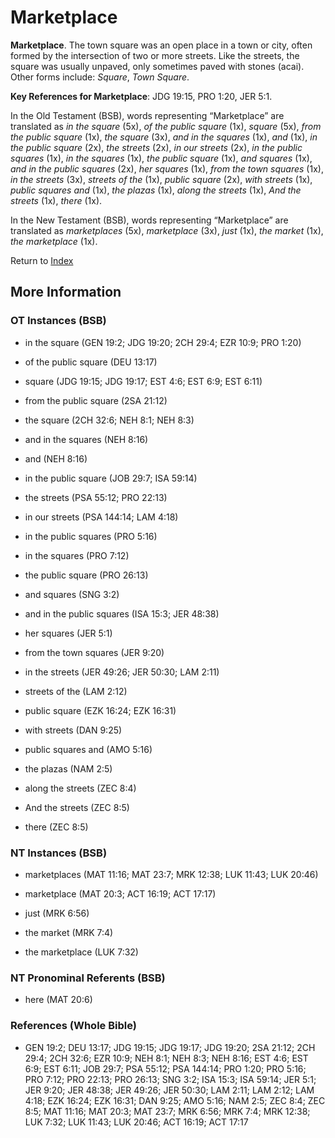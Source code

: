 # Marketplace
**Marketplace**. 
The town square was an open place in a town or city, often formed by the intersection of two or more streets. Like the streets, the square was usually unpaved, only sometimes paved with stones (acai). 
Other forms include: 
*Square*, *Town Square*. 


**Key References for Marketplace**: 
JDG 19:15, PRO 1:20, JER 5:1. 


In the Old Testament (BSB), words representing “Marketplace” are translated as 
*in the square* (5x), *of the public square* (1x), *square* (5x), *from the public square* (1x), *the square* (3x), *and in the squares* (1x), *and* (1x), *in the public square* (2x), *the streets* (2x), *in our streets* (2x), *in the public squares* (1x), *in the squares* (1x), *the public square* (1x), *and squares* (1x), *and in the public squares* (2x), *her squares* (1x), *from the town squares* (1x), *in the streets* (3x), *streets of the* (1x), *public square* (2x), *with streets* (1x), *public squares and* (1x), *the plazas* (1x), *along the streets* (1x), *And the streets* (1x), *there* (1x). 


In the New Testament (BSB), words representing “Marketplace” are translated as 
*marketplaces* (5x), *marketplace* (3x), *just* (1x), *the market* (1x), *the marketplace* (1x). 


Return to [Index](00-Index.md)

## More Information

### OT Instances (BSB)

* in the square (GEN 19:2; JDG 19:20; 2CH 29:4; EZR 10:9; PRO 1:20)

* of the public square (DEU 13:17)

* square (JDG 19:15; JDG 19:17; EST 4:6; EST 6:9; EST 6:11)

* from the public square (2SA 21:12)

* the square (2CH 32:6; NEH 8:1; NEH 8:3)

* and in the squares (NEH 8:16)

* and (NEH 8:16)

* in the public square (JOB 29:7; ISA 59:14)

* the streets (PSA 55:12; PRO 22:13)

* in our streets (PSA 144:14; LAM 4:18)

* in the public squares (PRO 5:16)

* in the squares (PRO 7:12)

* the public square (PRO 26:13)

* and squares (SNG 3:2)

* and in the public squares (ISA 15:3; JER 48:38)

* her squares (JER 5:1)

* from the town squares (JER 9:20)

* in the streets (JER 49:26; JER 50:30; LAM 2:11)

* streets of the (LAM 2:12)

* public square (EZK 16:24; EZK 16:31)

* with streets (DAN 9:25)

* public squares and (AMO 5:16)

* the plazas (NAM 2:5)

* along the streets (ZEC 8:4)

* And the streets (ZEC 8:5)

* there (ZEC 8:5)



### NT Instances (BSB)

* marketplaces (MAT 11:16; MAT 23:7; MRK 12:38; LUK 11:43; LUK 20:46)

* marketplace (MAT 20:3; ACT 16:19; ACT 17:17)

* just (MRK 6:56)

* the market (MRK 7:4)

* the marketplace (LUK 7:32)



### NT Pronominal Referents (BSB)

* here (MAT 20:6)



### References (Whole Bible)

* GEN 19:2; DEU 13:17; JDG 19:15; JDG 19:17; JDG 19:20; 2SA 21:12; 2CH 29:4; 2CH 32:6; EZR 10:9; NEH 8:1; NEH 8:3; NEH 8:16; EST 4:6; EST 6:9; EST 6:11; JOB 29:7; PSA 55:12; PSA 144:14; PRO 1:20; PRO 5:16; PRO 7:12; PRO 22:13; PRO 26:13; SNG 3:2; ISA 15:3; ISA 59:14; JER 5:1; JER 9:20; JER 48:38; JER 49:26; JER 50:30; LAM 2:11; LAM 2:12; LAM 4:18; EZK 16:24; EZK 16:31; DAN 9:25; AMO 5:16; NAM 2:5; ZEC 8:4; ZEC 8:5; MAT 11:16; MAT 20:3; MAT 23:7; MRK 6:56; MRK 7:4; MRK 12:38; LUK 7:32; LUK 11:43; LUK 20:46; ACT 16:19; ACT 17:17



